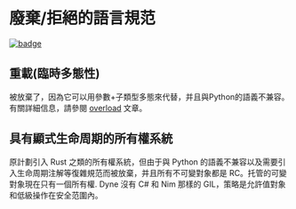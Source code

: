 # 廢棄/拒絕的語言規范

[![badge](https://img.shields.io/endpoint.svg?url=https%3A%2F%2Fgezf7g7pd5.execute-api.ap-northeast-1.amazonaws.com%2Fdefault%2Fsource_up_to_date%3Fowner%3Derg-lang%26repos%3Derg%26ref%3Dmain%26path%3Ddoc/EN/compiler/abandoned.md%26commit_hash%3Dd15cbbf7b33df0f78a575cff9679d84c36ea3ab1)](https://gezf7g7pd5.execute-api.ap-northeast-1.amazonaws.com/default/source_up_to_date?owner=erg-lang&repos=erg&ref=main&path=doc/EN/compiler/abandoned.md&commit_hash=d15cbbf7b33df0f78a575cff9679d84c36ea3ab1)

## 重載(臨時多態性)

被放棄了，因為它可以用參數+子類型多態來代替，并且與Python的語義不兼容。 有關詳細信息，請參閱 [overload](../syntax/type/overloading.md) 文章。

## 具有顯式生命周期的所有權系統

原計劃引入 Rust 之類的所有權系統，但由于與 Python 的語義不兼容以及需要引入生命周期注解等復雜規范而被放棄，并且所有不可變對象都是 RC。托管的可變對象現在只有一個所有權.
Dyne 沒有 C# 和 Nim 那樣的 GIL，策略是允許值對象和低級操作在安全范圍內。
